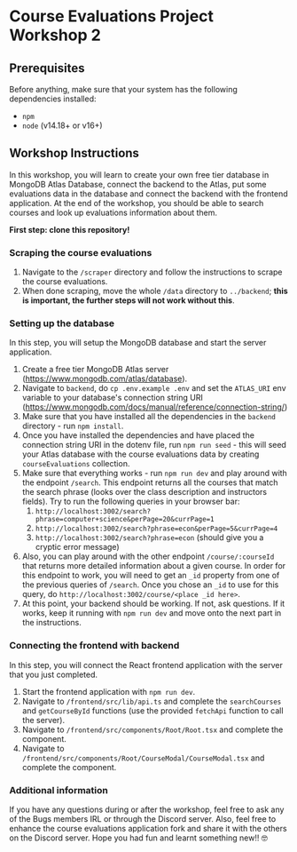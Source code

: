 # Course Evaluations Project Workshop 2

## Prerequisites

Before anything, make sure that your system has the following dependencies installed:
- `npm`
- `node` (v14.18+ or v16+)

## Workshop Instructions

In this workshop, you will learn to create your own free tier database in MongoDB Atlas Database, connect the backend to the Atlas, put some evaluations data in the database and connect the backend with the frontend application. At the end of the workshop, you should be able to search courses and look up evaluations information about them.

**First step: clone this repository!**

### Scraping the course evaluations

1. Navigate to the `/scraper` directory and follow the instructions to scrape the course evaluations.
2. When done scraping, move the whole `/data` directory to `../backend`; **this is important, the further steps will not work without this**.

### Setting up the database

In this step, you will setup the MongoDB database and start the server application.

1. Create a free tier MongoDB Atlas server (https://www.mongodb.com/atlas/database).
2. Navigate to `backend`, do `cp .env.example .env` and set the `ATLAS_URI` env variable to your database's connection string URI (https://www.mongodb.com/docs/manual/reference/connection-string/)
3. Make sure that you have installed all the dependencies in the `backend` directory - run `npm install`.
4. Once you have installed the dependencies and have placed the connection string URI in the dotenv file, run `npm run seed` - this will seed your Atlas database with the course evaluations data by creating `courseEvaluations` collection.
5. Make sure that everything works - run `npm run dev` and play around with the endpoint `/search`. This endpoint returns all the courses that match the search phrase (looks over the class description and instructors fields). Try to run the following queries in your browser bar:
    1. `http://localhost:3002/search?phrase=computer+science&perPage=20&currPage=1`
    2. `http://localhost:3002/search?phrase=econ&perPage=5&currPage=4`
    3. `http://localhost:3002/search?phrase=econ` (should give you a cryptic error message)
6. Also, you can play around with the other endpoint `/course/:courseId` that returns more detailed information about a given course. In order for this endpoint to work, you will need to get an `_id` property from one of the previous queries of `/search`. Once you chose an `_id` to use for this query, do `http://localhost:3002/course/<place _id here>`.
7. At this point, your backend should be working. If not, ask questions. If it works, keep it running with `npm run dev` and move onto the next part in the instructions.

### Connecting the frontend with backend

In this step, you will connect the React frontend application with the server that you just completed.

1. Start the frontend application with `npm run dev`.
2. Navigate to `/frontend/src/lib/api.ts` and complete the `searchCourses` and `getCourseById` functions (use the provided `fetchApi` function to call the server).
3. Navigate to `/frontend/src/components/Root/Root.tsx` and complete the component.
4. Navigate to `/frontend/src/components/Root/CourseModal/CourseModal.tsx` and complete the component.

### Additional information

If you have any questions during or after the workshop, feel free to ask any of the Bugs members IRL or through the Discord server. Also, feel free to enhance the course evaluations application fork and share it with the others on the Discord server. Hope you had fun and learnt something new!! 🤓

